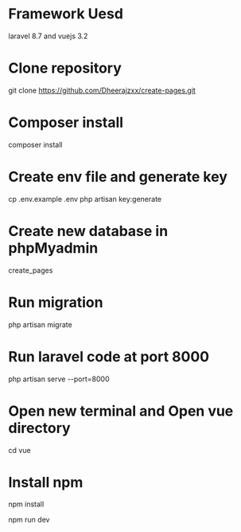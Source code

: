 #	Framework Uesd
laravel 8.7 and vuejs 3.2

# Clone repository
git clone https://github.com/Dheerajzxx/create-pages.git

# Composer install
composer install

# Create env file and generate key
cp .env.example .env
php artisan key:generate

# Create new database in phpMyadmin
create_pages

# Run migration
php artisan migrate

# Run laravel code at port 8000
php artisan serve --port=8000 

# Open new terminal and Open vue directory
cd vue

# Install npm
npm install

npm run dev

